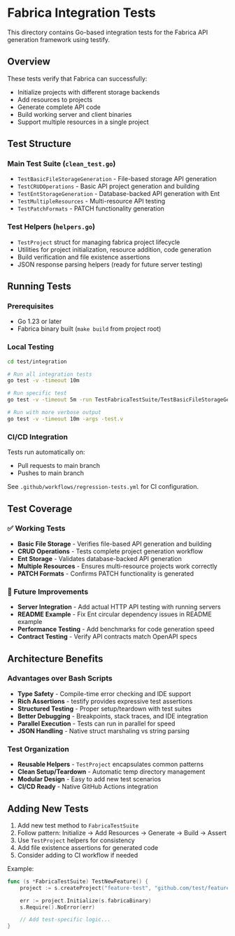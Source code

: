 <!--
SPDX-FileCopyrightText: 2025 Copyright © 2025 OpenCHAMI a Series of LF Projects, LLC

SPDX-License-Identifier: MIT
-->

# Fabrica Integration Tests

This directory contains Go-based integration tests for the Fabrica API generation framework using testify.

## Overview

These tests verify that Fabrica can successfully:
- Initialize projects with different storage backends
- Add resources to projects
- Generate complete API code
- Build working server and client binaries
- Support multiple resources in a single project

## Test Structure

### Main Test Suite (`clean_test.go`)
- `TestBasicFileStorageGeneration` - File-based storage API generation
- `TestCRUDOperations` - Basic API project generation and building
- `TestEntStorageGeneration` - Database-backed API generation with Ent
- `TestMultipleResources` - Multi-resource API testing
- `TestPatchFormats` - PATCH functionality generation

### Test Helpers (`helpers.go`)
- `TestProject` struct for managing fabrica project lifecycle
- Utilities for project initialization, resource addition, code generation
- Build verification and file existence assertions
- JSON response parsing helpers (ready for future server testing)

## Running Tests

### Prerequisites
- Go 1.23 or later
- Fabrica binary built (`make build` from project root)

### Local Testing
```bash
cd test/integration

# Run all integration tests
go test -v -timeout 10m

# Run specific test
go test -v -timeout 5m -run TestFabricaTestSuite/TestBasicFileStorageGeneration

# Run with more verbose output
go test -v -timeout 10m -args -test.v
```

### CI/CD Integration
Tests run automatically on:
- Pull requests to main branch
- Pushes to main branch

See `.github/workflows/regression-tests.yml` for CI configuration.

## Test Coverage

### ✅ Working Tests
- **Basic File Storage** - Verifies file-based API generation and building
- **CRUD Operations** - Tests complete project generation workflow
- **Ent Storage** - Validates database-backed API generation
- **Multiple Resources** - Ensures multi-resource projects work correctly
- **PATCH Formats** - Confirms PATCH functionality is generated

### 🚧 Future Improvements
- **Server Integration** - Add actual HTTP API testing with running servers
- **README Example** - Fix Ent circular dependency issues in README example
- **Performance Testing** - Add benchmarks for code generation speed
- **Contract Testing** - Verify API contracts match OpenAPI specs

## Architecture Benefits

### Advantages over Bash Scripts
- **Type Safety** - Compile-time error checking and IDE support
- **Rich Assertions** - testify provides expressive test assertions
- **Structured Testing** - Proper setup/teardown with test suites
- **Better Debugging** - Breakpoints, stack traces, and IDE integration
- **Parallel Execution** - Tests can run in parallel for speed
- **JSON Handling** - Native struct marshaling vs string parsing

### Test Organization
- **Reusable Helpers** - `TestProject` encapsulates common patterns
- **Clean Setup/Teardown** - Automatic temp directory management
- **Modular Design** - Easy to add new test scenarios
- **CI/CD Ready** - Native GitHub Actions integration

## Adding New Tests

1. Add new test method to `FabricaTestSuite`
2. Follow pattern: Initialize → Add Resources → Generate → Build → Assert
3. Use `TestProject` helpers for consistency
4. Add file existence assertions for generated code
5. Consider adding to CI workflow if needed

Example:
```go
func (s *FabricaTestSuite) TestNewFeature() {
    project := s.createProject("feature-test", "github.com/test/feature", "file")

    err := project.Initialize(s.fabricaBinary)
    s.Require().NoError(err)

    // Add test-specific logic...
}
```
